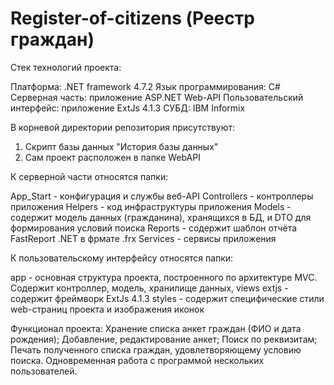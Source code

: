 # Register-of-citizens (Реестр граждан)

Стек технологий проекта:

Платформа: .NET framework 4.7.2
Язык программирования: C#
Серверная часть: приложение ASP.NET Web-API
Пользовательский интерфейс: приложение ExtJs 4.1.3
СУБД: IBM Informix

В корневой директории репозитория присутствуют:
1. Скрипт базы данных "История базы данных"
2. Сам проект расположен в папке WebAPI

К серверной части относятся папки:

App_Start - конфигурация и службы веб-API
Controllers - контроллеры приложения
Helpers - код инфраструктуры приложения
Models - содержит модель данных (гражданина), хранящихся в БД, и DTO для формирования условий поиска
Reports - содержит шаблон отчёта FastReport .NET в фрмате .frx
Services - сервисы приложения

К пользовательскому интерфейсу относятся папки:

app - основная структура проекта, построенного по архитектуре MVC. Содержит контроллер, модель, хранилище данных, views
extjs - содержит фреймворк ExtJs 4.1.3
styles - содержит специфические стили web-страниц проекта и изображения иконок

Функционал проекта:
Хранение списка анкет граждан (ФИО и дата рождения);
Добавление, редактирование анкет;
Поиск по реквизитам;
Печать полученного списка граждан, удовлетворяющему условию поиска.
Одновременная работа с программой нескольких пользователей.

